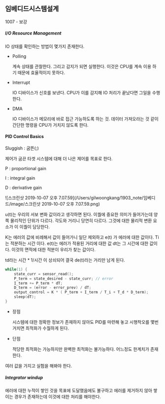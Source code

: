 ## 임베디드시스템설계

1007 - 보강

##### I/O Resource Management

IO 상태를 확인하는 방법이 몇가지 존재한다.

- Polling

  계속 상태를 관찰한다. 그리고 감지가 되면 실행한다. 이것은 CPU를 계속 이용 하기 때문에 효율적이지 못하다.

- Interrupt

  IO 디바이스가 신호를 보낸다. CPU가 이를 감지해 IO 처리가 끝났다면 그일을 수행한다.

- DMA

  IO 디바이스가 메모리에 바로 접근 가능하도록 하는 것. 데이터 가져오라는 것 같이 간단한 명령을 CPU가 거치지 않도록 한다.

#### PID Control Basics

Sluggish : 굼뜬(;) 

제어가 굼끈 타겟 시스템에 대해 더 나은 제어를 목표로 한다.

P : proportional gain

I : integral gain

D : derivative gain 

![스크린샷 2019-10-07 오후 7.07.59](/Users/gilwoongkang/1903_note/임베디드/image/스크린샷 2019-10-07 오후 7.07.59.png)

u(t)는 우리의 서보 변화 값이라고 생각하면 된다. 이퀄에 중요한 의미가 들어가는데 양쪽 물리적인 단위가 다르다. 각도와 거리니 당연히 다르다. 그것에 대한 물리적 변환 요소가 이 이퀄이 담당한다. 

K는 에러의 값에 비례해서 값이 들어가니 일단 제외하고 e(t) 가 에러에 대한 값이다. Ti는 적분하는 시간 이다. e(t)는 에러가 적용된 거리에 대한 값 dt는 그 시간에 대한 값이다. 이것의 면적에 대한 적분이 우리가 찾는 값이다. 

td라는 시간 * 1/시간 이 상쇠되어 결국 de(t)라는 거리만 남게 된다. 

```c++
while(1) {
	state_curr = sensor_read();
	P_term = state_desired - state_curr; // error
	I_term += P_term * dT;
	D_term = (error - error_prev) / dT;
	output_control = K * ( P_term + I_term / T_i + T_d * D_term);
	sleep(dT);
}
```

- 장점

  시스템에 대한 정확한 정보가 존재하지 않아도 PID를 마련해 놓고 시행착오를 몇번 거치면 최적화가 수월하게 된다.

- 단점

  적당한 최적화는 가능하지만 완벽한 최적화는 불가능하다. 어느정도 한계치가 존재한다.

여러 값을 가지고 실험을 해봐야 한다.

##### Integrator windup

에러에 대한 누적이 쌓인 것을 목표에 도달했음에도 불구하고 에러를 제거하지 않아 쌓이는 경우가 존재하는데 이것에 대한 처리를 해야한다.